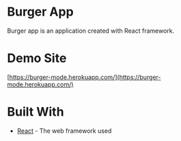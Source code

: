 # Burger App

Burger app is an application created with React framework.

# Demo Site

[https://burger-mode.herokuapp.com/](https://burger-mode.herokuapp.com/)

# Built With

* [React](https://reactjs.org/) - The web framework used
